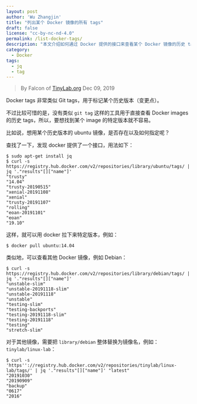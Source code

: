 ```yaml
---
layout: post
author: 'Wu Zhangjin'
title: "列出某个 Docker 镜像的所有 tags"
draft: false
license: "cc-by-nc-nd-4.0"
permalink: /list-docker-tags/
description: "本文介绍如何通过 Docker 提供的接口来查看某个 Docker 镜像的历史 tags，从而方便选择需要的版本。"
category:
  - Docker
tags:
  - jq
  - tag
---
```


> By Falcon of [TinyLab.org][1]
> Dec 09, 2019

Docker tags 非常类似 Git tags，用于标记某个历史版本（变更点）。

不过比较可惜的是，没有类似 `git tag` 这样的工具用于直接查看 Docker images 的历史 tags，所以，要想找到某个 image 的特定版本就不容易。

比如说，想用某个历史版本的 ubuntu 镜像，是否存在以及如何指定呢？

查找了一下，发现 docker 提供了一个接口，用法如下：

    $ sudo apt-get install jq
    $ curl -s https://registry.hub.docker.com/v2/repositories/library/ubuntu/tags/ | jq '."results"[]["name"]'  
    "trusty"
    "14.04"
    "trusty-20190515"
    "xenial-20191108"
    "xenial"
    "trusty-20191107"
    "rolling"
    "eoan-20191101"
    "eoan"
    "19.10"


这样，就可以用 docker 拉下来特定版本，例如：

    $ docker pull ubuntu:14.04

类似地，可以查看其他 Docker 镜像，例如 Debian：

    $ curl -s https://registry.hub.docker.com/v2/repositories/library/debian/tags/ | jq '."results"[]["name"]' 
    "unstable-slim"
    "unstable-20191118-slim"
    "unstable-20191118"
    "unstable"
    "testing-slim"
    "testing-backports"
    "testing-20191118-slim"
    "testing-20191118"
    "testing"
    "stretch-slim"

对于其他镜像，需要把 `library/debian` 整体替换为镜像名，例如：`tinylab/linux-lab`：

    $ curl -s 'https''://registry.hub.docker.com/v2/repositories/tinylab/linux-lab/tags/' | jq '."results"[]["name"]' "latest"
    "20191030"
    "20190909"
    "backup"
    "0617"
    "2016"

[1]: https://tinylab.org
